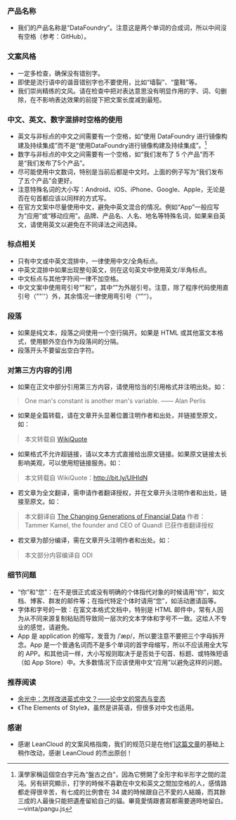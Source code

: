 ### 产品名称
- 我们的产品名称是“DataFoundry”。注意这是两个单词的合成词，所以中间沒有空格（参考：GitHub）。

### 文案风格
- 一定多检查，确保没有错别字。
- 即使是流行语中的谐音错别字也不要使用，比如“墙裂”、“童鞋”等。
- 我们崇尚精练的文风。请在检查中把对表达意思没有明显作用的字、词、句删除，在不影响表达效果的前提下把文案长度减到最短。

### 中文、英文、数字混排时空格的使用
- 英文与非标点的中文之间需要有一个空格，如“使用 DataFoundry 进行镜像构建及持续集成”而不是“使用DataFoundry进行镜像构建及持续集成”。[^1]
- 数字与非标点的中文之间需要有一个空格，如“我们发布了 5 个产品”而不是“我们发布了5个产品”。
- 尽可能使用中文数词，特别是当前后都是中文时。上面的例子写为“我们发布了五个产品”会更好。
- 注意特殊名词的大小写：Android、iOS、iPhone、Google、Apple，无论是否在句首都应该以同样的方式写。
- 在官方文案中尽量使用中文，避免中英文混合的情况。例如“App”一般应写为“应用”或“移动应用”。品牌、产品名、人名、地名等特殊名词，如果来自英文，请使用英文以避免在不同译法之间选择。

### 标点相关
- 只有中文或中英文混排中，一律使用中文/全角标点。
- 中英文混排中如果出现整句英文，则在这句英文中使用英文/半角标点。
- 中文标点与其他字符间一律不加空格。
- 中文文案中使用弯引号“”和‘’，其中“”为外层引号。注意，除了程序代码使用直引号（""''）外，其余情况一律使用弯引号（“”‘’）。
	
### 段落
- 如果是纯文本，段落之间使用一个空行隔开。如果是 HTML 或其他富文本格式，使用额外空白作为段落间的分隔。
- 段落开头不要留出空白字符。

### 对第三方内容的引用
- 如果在正文中部分引用第三方内容，请使用恰当的引用格式并注明出处。如：

> One man's constant is another man's variable. —— Alan Perlis

- 如果是全篇转载，请在文章开头显著位置注明作者和出处，并链接至原文，如：

> 本文转载自 [WikiQuote](http://en.wikiquote.org/wiki/Alan_Perlis)

- 如果格式不允许超链接，请以文本方式直接给出原文链接。如果原文链接太长影响美观，可以使用短链接服务。如：

>本文转载自 WikiQuote：http://bit.ly/UlHIdN

- 若文章为全文翻译，需申请作者翻译授权，并在文章开头注明作者和出处，链接至原文。如：

> 本文翻译自 [The Changing Generations of Financial Data](https://www.quandl.com/blog/alternative-data)
作者：Tammer Kamel, the founder and CEO of Quandl
已获作者翻译授权

- 若文章为部分编译，需在文章开头注明作者和出处。如：
 
> 本文部分内容编译自 ODI

### 细节问题
- “你”和“您”：在不是很正式或没有明确的个体指代对象的时候请用“你”，如文档、博客、群发的邮件等；在指代特定个体时请用“您”，如活动邀请函等。
- 字体和字号的一致：在富文本格式文档中，特别是 HTML 邮件中，常有人因为从不同来源复制粘贴而导致同一层次的文本字体和字号不一致。这给人不专业的感觉，请避免。
- App 是 application 的缩写，发音为 /ˈæp/，所以要注意不要把三个字母拆开念。App 是一个普通名词而不是多个单词的首字母缩写，所以不应该用全大写的 APP。和其他词一样，大小写规则取决于是否处于句首、标题、或特殊短语（如 App Store）中。大多数情况下应该使用中文“应用”以避免这样的问题。

### 推荐阅读
- [余光中：怎样改进英式中文？——论中文的常态与变态](http://open.leancloud.cn/improve-chinese.html "余光中：怎样改进英式中文？——论中文的常态与变态")
- 《The Elements of Style》，虽然是讲英语，但很多对中文也适用。

### 感谢
- 感谢 LeanCloud 的文案风格指南，我们的规范只是在他们[这篇文章](http://open.leancloud.cn/copywriting-style-guide.html)的基础上稍作改动，感谢 LeanCloud 的杰出原创！

[^1]: 漢學家稱這個空白字元為“盤古之白”，因為它劈開了全形字和半形字之間的混沌。另有研究顯示，打字的時候不喜歡在中文和英文之間加空格的人，感情路都走得很辛苦，有七成的比例會在 34 歲的時候跟自己不愛的人結婚，而其餘三成的人最後只能把遺產留給自己的貓。畢竟愛情跟書寫都需要適時地留白。 —vinta/pangu.js